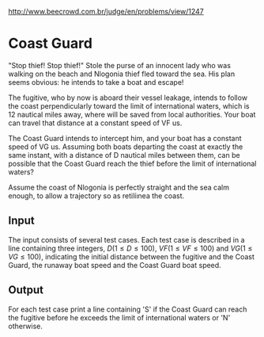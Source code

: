 http://www.beecrowd.com.br/judge/en/problems/view/1247

# Coast Guard

"Stop thief! Stop thief!" Stole the purse of an innocent lady who was walking
on the beach and Nlogonia thief fled toward the sea. His plan seems obvious:
he intends to take a boat and escape!

The fugitive, who by now is aboard their vessel leakage, intends to follow the
coast perpendicularly toward the limit of international waters, which is 12
nautical miles away, where will be saved from local authorities. Your boat can
travel that distance at a constant speed of VF us.

The Coast Guard intends to intercept him, and your boat has a constant speed
of VG us. Assuming both boats departing the coast at exactly the same instant,
with a distance of D nautical miles between them, can be possible that the
Coast Guard reach the thief before the limit of international waters?

Assume the coast of Nlogonia is perfectly straight and the sea calm enough, to
allow a trajectory so as retilíınea the coast.

## Input

The input consists of several test cases. Each test case is described in a
line containing three integers, $D (1 \leq D \leq 100)$, $VF (1 \leq VF \leq
100)$ and $VG (1 \leq VG \leq 100)$, indicating the initial distance between
the fugitive and the Coast Guard, the runaway boat speed and the Coast Guard
boat speed.

## Output

For each test case print a line containing 'S' if the Coast Guard can reach
the fugitive before he exceeds the limit of international waters or 'N'
otherwise.
